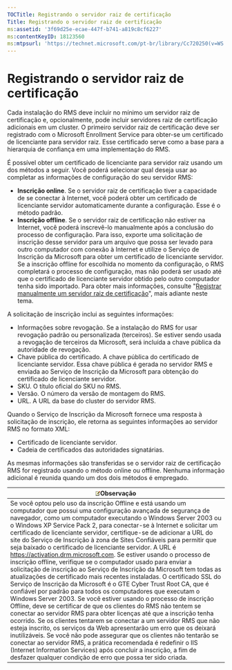```yaml
---
TOCTitle: Registrando o servidor raiz de certificação
Title: Registrando o servidor raiz de certificação
ms:assetid: '3f69d25e-ecae-447f-b741-a819c8cf6227'
ms:contentKeyID: 18123560
ms:mtpsurl: 'https://technet.microsoft.com/pt-br/library/Cc720250(v=WS.10)'
---
```


Registrando o servidor raiz de certificação
===========================================

Cada instalação do RMS deve incluir no mínimo um servidor raiz de certificação e, opcionalmente, pode incluir servidores raiz de certificação adicionais em um cluster. O primeiro servidor raiz de certificação deve ser registrado com o Microsoft Enrollment Service para obter-se um certificado de licenciante para servidor raiz. Esse certificado serve como a base para a hierarquia de confiança em uma implementação do RMS.

É possível obter um certificado de licenciante para servidor raiz usando um dos métodos a seguir. Você poderá selecionar qual deseja usar ao completar as informações de configuração do seu servidor RMS:

-   **Inscrição online**. Se o servidor raiz de certificação tiver a capacidade de se conectar à Internet, você poderá obter um certificado de licenciante servidor automaticamente durante a configuração. Esse é o método padrão.
-   **Inscrição offline**. Se o servidor raiz de certificação não estiver na Internet, você poderá inscrevê-lo manualmente após a conclusão do processo de configuração. Para isso, exporte uma solicitação de inscrição desse servidor para um arquivo que possa ser levado para outro computador com conexão à Internet e utilize o Serviço de Inscrição da Microsoft para obter um certificado de licenciante servidor. Se a inscrição offline for escolhida no momento da configuração, o RMS completará o processo de configuração, mas não poderá ser usado até que o certificado de licenciante servidor obtido pelo outro computador tenha sido importado. Para obter mais informações, consulte "[Registrar manualmente um servidor raiz de certificação](https://technet.microsoft.com/aecdebb5-b28b-4b58-937a-392bb6ce9643)", mais adiante neste tema.

A solicitação de inscrição inclui as seguintes informações:

-   Informações sobre revogação. Se a instalação do RMS for usar revogação padrão ou personalizada (terceiros). Se estiver sendo usada a revogação de terceiros da Microsoft, será incluída a chave pública da autoridade de revogação.
-   Chave pública do certificado. A chave pública do certificado de licenciante servidor. Essa chave pública é gerada no servidor RMS e enviada ao Serviço de Inscrição da Microsoft para obtenção do certificado de licenciante servidor.
-   SKU. O título oficial do SKU no RMS.
-   Versão. O número da versão de montagem do RMS.
-   URL. A URL da base do cluster do servidor RMS.

Quando o Serviço de Inscrição da Microsoft fornece uma resposta à solicitação de inscrição, ele retorna as seguintes informações ao servidor RMS no formato XML:

-   Certificado de licenciante servidor.
-   Cadeia de certificados das autoridades signatárias.

As mesmas informações são transferidas se o servidor raiz de certificação RMS for registrado usando o método online ou offline. Nenhuma informação adicional é reunida quando um dos dois métodos é empregado.

| ![](images/Cc720250.note(WS.10).gif)Observação                                                                                                                                                                                                                                                                                                                                                                                                                                                                                                                                                                                                                                                                                                                                                                                                                                                                                                                                                                                                                                                                                                                                                                                                                                                                                                                                                                                                                                                                                         |
|---------------------------------------------------------------------------------------------------------------------------------------------------------------------------------------------------------------------------------------------------------------------------------------------------------------------------------------------------------------------------------------------------------------------------------------------------------------------------------------------------------------------------------------------------------------------------------------------------------------------------------------------------------------------------------------------------------------------------------------------------------------------------------------------------------------------------------------------------------------------------------------------------------------------------------------------------------------------------------------------------------------------------------------------------------------------------------------------------------------------------------------------------------------------------------------------------------------------------------------------------------------------------------------------------------------------------------------------------------------------------------------------------------------------------------------------------------------------------------------------------------------------------------------------------------------------|
| Se você optou pelo uso da inscrição Offline e está usando um computador que possui uma configuração avançada de segurança de navegador, como um computador executando o Windows Server 2003 ou o Windows XP Service Pack 2, para conectar-se à Internet e solicitar um certificado de licenciante servidor, certifique-se de adicionar a URL do site do Serviço de Inscrição à zona de Sites Confiáveis para permitir que seja baixado o certificado de licenciante servidor. A URL é https://activation.drm.microsoft.com. Se estiver usando o processo de inscrição offline, verifique se o computador usado para enviar a solicitação de inscrição ao Serviço de Inscrição da Microsoft tem todas as atualizações de certificado mais recentes instaladas. O certificado SSL do Serviço de Inscrição da Microsoft é o GTE Cyber Trust Root CA, que é confiável por padrão para todos os computadores que executam o Windows Server 2003. Se você estiver usando o processo de inscrição Offline, deve se certificar de que os clientes do RMS não tentem se conectar ao servidor RMS para obter licenças até que a inscrição tenha ocorrido. Se os clientes tentarem se conectar a um servidor RMS que não esteja inscrito, os serviços da Web apresentarão um erro que os deixará inutilizáveis. Se você não pode assegurar que os clientes não tentarão se conectar ao servidor RMS, a prática recomendada é redefinir o IIS (Internet Information Services) após concluir a inscrição, a fim de desfazer qualquer condição de erro que possa ter sido criada. |
